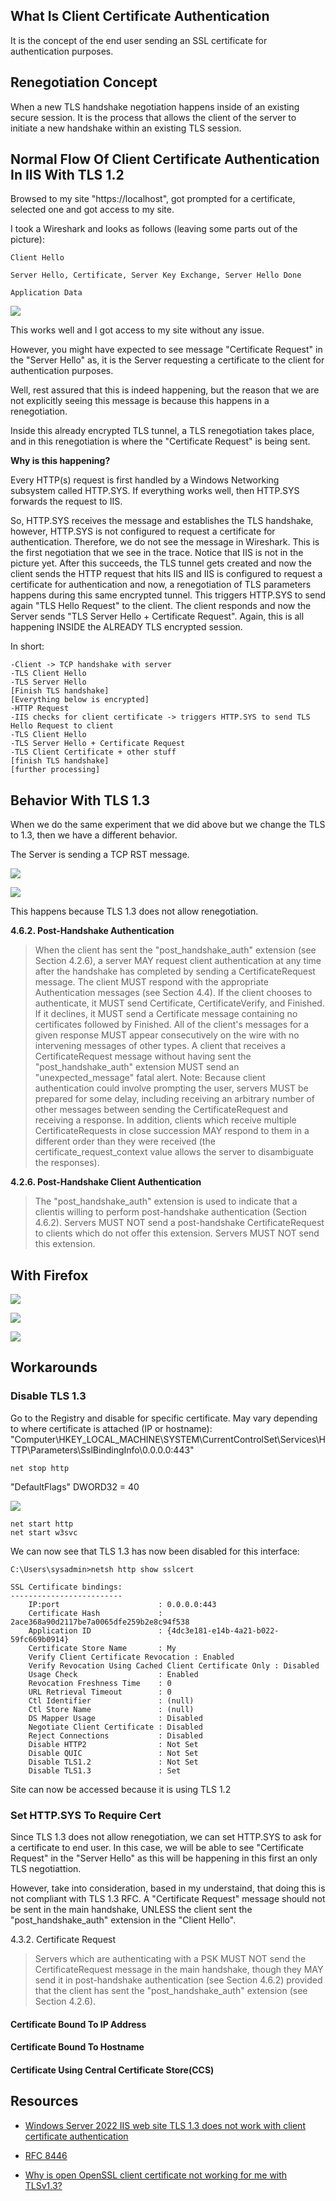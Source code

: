 

## What Is Client Certificate Authentication

It is the concept of the end user sending an SSL certificate for authentication purposes.

## Renegotiation Concept

When a new TLS handshake negotiation happens inside of an existing secure session. It is the process that allows the client of the server to initiate a new handshake within an existing TLS session.

## Normal Flow Of Client Certificate Authentication In IIS With TLS 1.2

Browsed to my site "https://localhost", got prompted for a certificate, selected one and got access to my site.

I took a Wireshark and looks as follows (leaving some parts out of the picture):

```
Client Hello

Server Hello, Certificate, Server Key Exchange, Server Hello Done

Application Data
```

![](/assets/img/articles/Client-Certificate-Authenticaiton-TLS1.3/img001.png)

This works well and I got access to my site without any issue.

However, you might have expected to see message "Certificate Request" in the "Server Hello" as, it is the Server requesting a certificate to the client for authentication purposes.

Well, rest assured that this is indeed happening, but the reason that we are not explicitly seeing this message is because this happens in a renegotiation. 

Inside this already encrypted TLS tunnel, a TLS renegotiation takes place, and in this renegotiation is where the "Certificate Request" is being sent.

**Why is this happening?**

Every HTTP(s) request is first handled by a Windows Networking subsystem called HTTP.SYS. If everything works well, then HTTP.SYS forwards the request to IIS.

So, HTTP.SYS receives the message and establishes the TLS handshake, however, HTTP.SYS is not configured to request a certificate for authentication. Therefore, we do not see the message in Wireshark. This is the first negotiation that we see in the trace. Notice that IIS is not in the picture yet. After this succeeds, the TLS tunnel gets created and now the client sends the HTTP request that hits IIS and IIS is configured to request a certificate for authentication and now, a renegotiation of TLS parameters happens during this same encrypted tunnel. This triggers HTTP.SYS to send again "TLS Hello Request" to the client. The client responds and now the Server sends "TLS Server Hello + Certificate Request". Again, this is all happening INSIDE the ALREADY TLS encrypted session.

In short:

```
-Client -> TCP handshake with server
-TLS Client Hello
-TLS Server Hello
[Finish TLS handshake]
[Everything below is encrypted]
-HTTP Request
-IIS checks for client certificate -> triggers HTTP.SYS to send TLS Hello Request to client
-TLS Client Hello
-TLS Server Hello + Certificate Request
-TLS Client Certificate + other stuff
[finish TLS handshake]
[further processing]
```

## Behavior With TLS 1.3

When we do the same experiment that we did above but we change the TLS to 1.3, then we have a different behavior.

The Server is sending a TCP RST message.

![](/assets/img/articles/Client-Certificate-Authenticaiton-TLS1.3/img002.png)

![](/assets/img/articles/Client-Certificate-Authenticaiton-TLS1.3/img003.png)

This happens because TLS 1.3 does not allow renegotiation.

**4.6.2. Post-Handshake Authentication**

> When the client has sent the "post_handshake_auth"    extension (see Section 4.2.6), a server MAY request client authentication at any time after the handshake has completed by sending a CertificateRequest message. The client MUST respond with the appropriate Authentication messages (see Section 4.4). If the client chooses to authenticate, it MUST send Certificate, CertificateVerify, and Finished. If it declines, it MUST send a Certificate message containing no certificates followed by Finished. All of the client's messages for a given response MUST appear consecutively on the wire with no intervening  messages of other types.
A client that receives a CertificateRequest message without having sent the "post_handshake_auth" extension MUST send an "unexpected_message" fatal alert.
Note: Because client authentication could involve prompting the user, servers MUST be prepared for some delay, including receiving an arbitrary number of other messages between sending the CertificateRequest and receiving a response. In addition, clients which receive multiple CertificateRequests in close succession MAY respond to them in a different order than they were received (the certificate_request_context value allows the server to disambiguate the responses).

**4.2.6.  Post-Handshake Client Authentication**

> The "post_handshake_auth" extension is used to indicate that a clientis willing to perform post-handshake authentication (Section 4.6.2). Servers MUST NOT send a post-handshake CertificateRequest to clients which do not offer this extension.  Servers MUST NOT send this
extension.

## With Firefox
![](/assets/img/articles/Client-Certificate-Authenticaiton-TLS1.3/img004.png)

![](/assets/img/articles/Client-Certificate-Authenticaiton-TLS1.3/img005.png)

![](/assets/img/articles/Client-Certificate-Authenticaiton-TLS1.3/img006.png)

## Workarounds

### Disable TLS 1.3

Go to the Registry and disable for specific certificate. May vary depending to where certificate is attached (IP or hostname):
"Computer\HKEY_LOCAL_MACHINE\SYSTEM\CurrentControlSet\Services\HTTP\Parameters\SslBindingInfo\0.0.0.0:443"

```
net stop http
```

"DefaultFlags" DWORD32 = 40

![](/assets/img/articles/Client-Certificate-Authenticaiton-TLS1.3/img007.png)

```
net start http
net start w3svc
```


We can now see  that TLS 1.3 has now been disabled for this interface:

```
C:\Users\sysadmin>netsh http show sslcert

SSL Certificate bindings:
-------------------------
    IP:port                      : 0.0.0.0:443
    Certificate Hash             : 2ace368a90d2117be7a0065dfe259b2e8c94f538
    Application ID               : {4dc3e181-e14b-4a21-b022-59fc669b0914}
    Certificate Store Name       : My
    Verify Client Certificate Revocation : Enabled
    Verify Revocation Using Cached Client Certificate Only : Disabled
    Usage Check                  : Enabled
    Revocation Freshness Time    : 0
    URL Retrieval Timeout        : 0
    Ctl Identifier               : (null)
    Ctl Store Name               : (null)
    DS Mapper Usage              : Disabled
    Negotiate Client Certificate : Disabled
    Reject Connections           : Disabled
    Disable HTTP2                : Not Set
    Disable QUIC                 : Not Set
    Disable TLS1.2               : Not Set
    Disable TLS1.3               : Set

```

Site can now be accessed because it is using TLS 1.2


### Set HTTP.SYS To Require Cert
Since TLS 1.3 does not allow renegotiation, we can set HTTP.SYS to ask for a certificate to end user. In this case, we will be able to see "Certificate Request" in the "Server Hello" as this will be happening in this first an only TLS negotiattion.

However, take into consideration, based in my understaind, that doing this is not compliant with TLS 1.3 RFC. A "Certificate Request" message should not be sent in the main handshake, UNLESS the client sent the "post_handshake_auth" extension in the "Client Hello".

4.3.2.  Certificate Request
> Servers which are authenticating with a PSK MUST NOT send the CertificateRequest message in the main handshake, though they MAY send it in post-handshake authentication (see Section 4.6.2) provided that the client has sent the "post_handshake_auth" extension (see Section 4.2.6).

#### Certificate Bound To IP Address



#### Certificate Bound To Hostname

#### Certificate Using Central Certificate Store(CCS)

## Resources
* [Windows Server 2022 IIS web site TLS 1.3 does not work with client certificate authentication](https://techcommunity.microsoft.com/t5/iis-support-blog/windows-server-2022-iis-web-site-tls-1-3-does-not-work-with/ba-p/4129738)

* [RFC 8446](https://datatracker.ietf.org/doc/html/rfc8446)

* [Why is open OpenSSL client certificate not working for me with TLSv1.3?
](https://stackoverflow.com/questions/70925286/why-is-open-openssl-client-certificate-not-working-for-me-with-tlsv1-3)